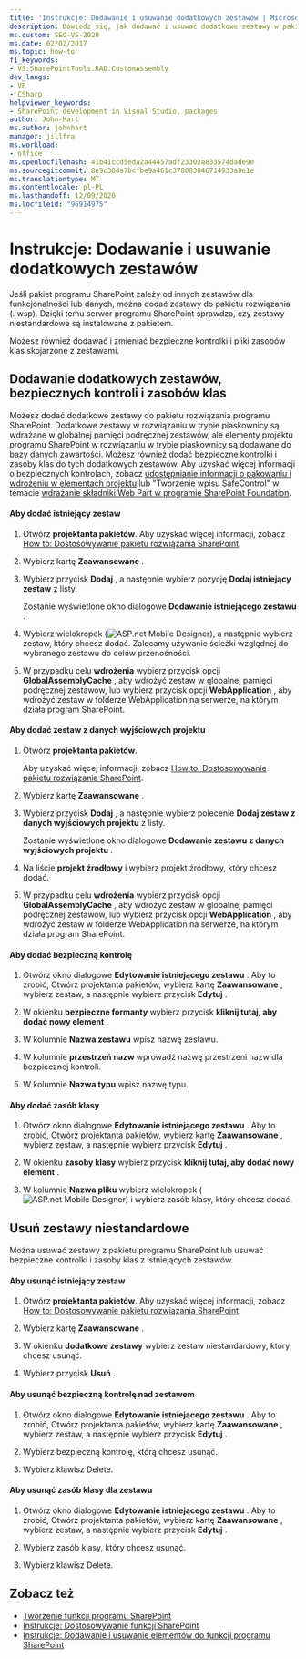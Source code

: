 ```yaml
---
title: 'Instrukcje: Dodawanie i usuwanie dodatkowych zestawów | Microsoft Docs'
description: Dowiedz się, jak dodawać i usuwać dodatkowe zestawy w pakietach rozwiązań programu SharePoint. Można również dodawać lub usuwać bezpieczne kontrolki i zasoby klas.
ms.custom: SEO-VS-2020
ms.date: 02/02/2017
ms.topic: how-to
f1_keywords:
- VS.SharePointTools.RAD.CustomAssembly
dev_langs:
- VB
- CSharp
helpviewer_keywords:
- SharePoint development in Visual Studio, packages
author: John-Hart
ms.author: johnhart
manager: jillfra
ms.workload:
- office
ms.openlocfilehash: 41b41ccd5eda2a44457adf23302a833574dade9e
ms.sourcegitcommit: 8e9c38da7bcfbe9a461c378083846714933a0e1e
ms.translationtype: MT
ms.contentlocale: pl-PL
ms.lasthandoff: 12/09/2020
ms.locfileid: "96914975"
---
```

# <a name="how-to-add-and-remove-additional-assemblies"></a>Instrukcje: Dodawanie i usuwanie dodatkowych zestawów
  Jeśli pakiet programu SharePoint zależy od innych zestawów dla funkcjonalności lub danych, można dodać zestawy do pakietu rozwiązania (. wsp). Dzięki temu serwer programu SharePoint sprawdza, czy zestawy niestandardowe są instalowane z pakietem.

 Możesz również dodawać i zmieniać bezpieczne kontrolki i pliki zasobów klas skojarzone z zestawami.

## <a name="add-additional-assemblies-safe-controls-and-class-resources"></a>Dodawanie dodatkowych zestawów, bezpiecznych kontroli i zasobów klas
 Możesz dodać dodatkowe zestawy do pakietu rozwiązania programu SharePoint. Dodatkowe zestawy w rozwiązaniu w trybie piaskownicy są wdrażane w globalnej pamięci podręcznej zestawów, ale elementy projektu programu SharePoint w rozwiązaniu w trybie piaskownicy są dodawane do bazy danych zawartości. Możesz również dodać bezpieczne kontrolki i zasoby klas do tych dodatkowych zestawów. Aby uzyskać więcej informacji o bezpiecznych kontrolach, zobacz [udostępnianie informacji o pakowaniu i wdrożeniu w elementach projektu](../sharepoint/providing-packaging-and-deployment-information-in-project-items.md) lub "Tworzenie wpisu SafeControl" w temacie [wdrażanie składniki Web Part w programie SharePoint Foundation](/previous-versions/office/developer/sharepoint-2010/cc768621(v=office.14)).

#### <a name="to-add-an-existing-assembly"></a>Aby dodać istniejący zestaw

1. Otwórz **projektanta pakietów**. Aby uzyskać więcej informacji, zobacz [How to: Dostosowywanie pakietu rozwiązania SharePoint](../sharepoint/how-to-customize-a-sharepoint-solution-package.md).

2. Wybierz kartę **Zaawansowane** .

3. Wybierz przycisk **Dodaj** , a następnie wybierz pozycję **Dodaj istniejący zestaw** z listy.

     Zostanie wyświetlone okno dialogowe **Dodawanie istniejącego zestawu** .

4. Wybierz wielokropek (![ASP.net Mobile Designer](../sharepoint/media/mwellipsis.gif "Wielokropek projektanta ASP.NET Mobile")), a następnie wybierz zestaw, który chcesz dodać. Zalecamy używanie ścieżki względnej do wybranego zestawu do celów przenośności.

5. W przypadku celu **wdrożenia** wybierz przycisk opcji **GlobalAssemblyCache** , aby wdrożyć zestaw w globalnej pamięci podręcznej zestawów, lub wybierz przycisk opcji **WebApplication** , aby wdrożyć zestaw w folderze WebApplication na serwerze, na którym działa program SharePoint.

#### <a name="to-add-an-assembly-from-project-output"></a>Aby dodać zestaw z danych wyjściowych projektu

1. Otwórz **projektanta pakietów**.

     Aby uzyskać więcej informacji, zobacz [How to: Dostosowywanie pakietu rozwiązania SharePoint](../sharepoint/how-to-customize-a-sharepoint-solution-package.md).

2. Wybierz kartę **Zaawansowane** .

3. Wybierz przycisk **Dodaj** , a następnie wybierz polecenie **Dodaj zestaw z danych wyjściowych projektu** z listy.

     Zostanie wyświetlone okno dialogowe **Dodawanie zestawu z danych wyjściowych projektu** .

4. Na liście **projekt źródłowy** i wybierz projekt źródłowy, który chcesz dodać.

5. W przypadku celu **wdrożenia** wybierz przycisk opcji **GlobalAssemblyCache** , aby wdrożyć zestaw w globalnej pamięci podręcznej zestawów, lub wybierz przycisk opcji **WebApplication** , aby wdrożyć zestaw w folderze WebApplication na serwerze, na którym działa program SharePoint.

#### <a name="to-add-a-safe-control"></a>Aby dodać bezpieczną kontrolę

1. Otwórz okno dialogowe **Edytowanie istniejącego zestawu** . Aby to zrobić, Otwórz projektanta pakietów, wybierz kartę **Zaawansowane** , wybierz zestaw, a następnie wybierz przycisk **Edytuj** .

2. W okienku **bezpieczne formanty** wybierz przycisk **kliknij tutaj, aby dodać nowy element** .

3. W kolumnie **Nazwa zestawu** wpisz nazwę zestawu.

4. W kolumnie **przestrzeń nazw** wprowadź nazwę przestrzeni nazw dla bezpiecznej kontroli.

5. W kolumnie **Nazwa typu** wpisz nazwę typu.

#### <a name="to-add-a-class-resource"></a>Aby dodać zasób klasy

1. Otwórz okno dialogowe **Edytowanie istniejącego zestawu** . Aby to zrobić, Otwórz projektanta pakietów, wybierz kartę **Zaawansowane** , wybierz zestaw, a następnie wybierz przycisk **Edytuj** .

2. W okienku **zasoby klasy** wybierz przycisk **kliknij tutaj, aby dodać nowy element** .

3. W kolumnie **Nazwa pliku** wybierz wielokropek (![ASP.net Mobile Designer](../sharepoint/media/mwellipsis.gif "Wielokropek projektanta ASP.NET Mobile")) i wybierz zasób klasy, który chcesz dodać.

## <a name="delete-custom-assemblies"></a>Usuń zestawy niestandardowe
 Można usuwać zestawy z pakietu programu SharePoint lub usuwać bezpieczne kontrolki i zasoby klas z istniejących zestawów.

#### <a name="to-delete-an-existing-assembly"></a>Aby usunąć istniejący zestaw

1. Otwórz **projektanta pakietów**. Aby uzyskać więcej informacji, zobacz [How to: Dostosowywanie pakietu rozwiązania SharePoint](../sharepoint/how-to-customize-a-sharepoint-solution-package.md).

2. Wybierz kartę **Zaawansowane** .

3. W okienku **dodatkowe zestawy** wybierz zestaw niestandardowy, który chcesz usunąć.

4. Wybierz przycisk **Usuń** .

#### <a name="to-delete-a-safe-control-for-an-assembly"></a>Aby usunąć bezpieczną kontrolę nad zestawem

1. Otwórz okno dialogowe **Edytowanie istniejącego zestawu** . Aby to zrobić, Otwórz projektanta pakietów, wybierz kartę **Zaawansowane** , wybierz zestaw, a następnie wybierz przycisk **Edytuj** .

2. Wybierz bezpieczną kontrolę, którą chcesz usunąć.

3. Wybierz klawisz Delete.

#### <a name="to-delete-a-class-resource-for-an-assembly"></a>Aby usunąć zasób klasy dla zestawu

1. Otwórz okno dialogowe **Edytowanie istniejącego zestawu** . Aby to zrobić, Otwórz projektanta pakietów, wybierz kartę **Zaawansowane** , wybierz zestaw, a następnie wybierz przycisk **Edytuj** .

2. Wybierz zasób klasy, który chcesz usunąć.

3. Wybierz klawisz Delete.

## <a name="see-also"></a>Zobacz też
- [Tworzenie funkcji programu SharePoint](../sharepoint/creating-sharepoint-features.md)
- [Instrukcje: Dostosowywanie funkcji SharePoint](../sharepoint/how-to-customize-a-sharepoint-feature.md)
- [Instrukcje: Dodawanie i usuwanie elementów do funkcji programu SharePoint](../sharepoint/how-to-add-and-remove-items-to-sharepoint-features.md)
